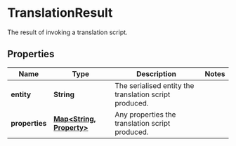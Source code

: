 

# TranslationResult

The result of invoking a translation script.

## Properties

| Name | Type | Description | Notes |
|------------ | ------------- | ------------- | -------------|
|**entity** | **String** | The serialised entity the translation script produced. |  |
|**properties** | [**Map&lt;String, Property&gt;**](Property.md) | Any properties the translation script produced. |  |



